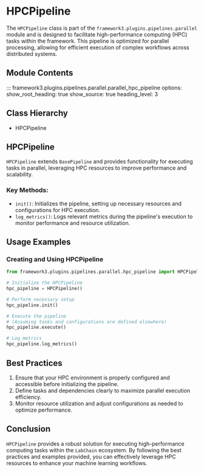 # HPCPipeline

The `HPCPipeline` class is part of the `framework3.plugins.pipelines.parallel` module and is designed to facilitate high-performance computing (HPC) tasks within the framework. This pipeline is optimized for parallel processing, allowing for efficient execution of complex workflows across distributed systems.

## Module Contents
::: framework3.plugins.pipelines.parallel.parallel_hpc_pipeline
    options:
        show_root_heading: true
        show_source: true
        heading_level: 3

## Class Hierarchy
- HPCPipeline

## HPCPipeline
`HPCPipeline` extends `BasePipeline` and provides functionality for executing tasks in parallel, leveraging HPC resources to improve performance and scalability.

### Key Methods:
- `init()`: Initializes the pipeline, setting up necessary resources and configurations for HPC execution.
- `log_metrics()`: Logs relevant metrics during the pipeline's execution to monitor performance and resource utilization.

## Usage Examples

### Creating and Using HPCPipeline
```python
from framework3.plugins.pipelines.parallel.hpc_pipeline import HPCPipeline

# Initialize the HPCPipeline
hpc_pipeline = HPCPipeline()

# Perform necessary setup
hpc_pipeline.init()

# Execute the pipeline
# (Assuming tasks and configurations are defined elsewhere)
hpc_pipeline.execute()

# Log metrics
hpc_pipeline.log_metrics()
```

## Best Practices
1. Ensure that your HPC environment is properly configured and accessible before initializing the pipeline.
2. Define tasks and dependencies clearly to maximize parallel execution efficiency.
3. Monitor resource utilization and adjust configurations as needed to optimize performance.

## Conclusion
`HPCPipeline` provides a robust solution for executing high-performance computing tasks within the `LabChain` ecosystem. By following the best practices and examples provided, you can effectively leverage HPC resources to enhance your machine learning workflows.
